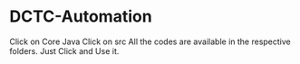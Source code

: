 # DCTC-Automation
Click on Core Java
Click on src
All the codes are available in the respective folders.
Just Click and Use it.
